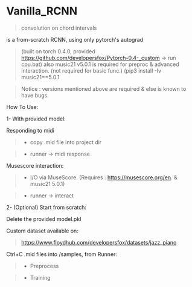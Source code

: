 # Vanilla_RCNN
>convolution on chord intervals


is a from-scratch RCNN, using only pytorch's autograd 

>(built on torch 0.4.0, provided https://github.com/developersfox/Pytorch-0.4-_custom -> 
run cpu.bat)
also music21 v5.0.1 is required for preproc 
& advanced interaction. (not required for basic func.)
(pip3 install -Iv music21==5.0.1


>Notice : versions mentioned above are required & else is known to have bugs.


How To Use:


1- With provided model:


Responding to midi


>- copy .mid file into project dir


>- runner -> midi response


Musescore interaction: 

>- I/O via MuseScore. (Requires : https://musescore.org/en. & music21 5.0.1)

>- runner -> interact


2- (Optional) Start from scratch:

Delete the provided model.pkl

Custom dataset available on:
>https://www.floydhub.com/developersfox/datasets/jazz_piano

Ctrl+C .mid files into /samples,
from Runner:


>- Preprocess


>- Training
  
 




